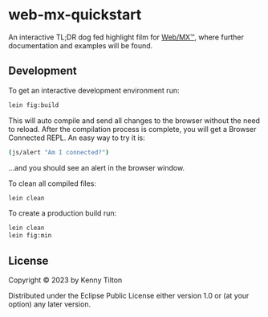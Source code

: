 # web-mx-quickstart

An interactive TL;DR dog fed highlight film for [Web/MX&trade;](https://github.com/kennytilton/web-mx#readme), where further documentation and examples will be found.

## Development

To get an interactive development environment run:
```bash
lein fig:build
```

This will auto compile and send all changes to the browser without the
need to reload. After the compilation process is complete, you will
get a Browser Connected REPL. An easy way to try it is:
```bash
(js/alert "Am I connected?")
```
...and you should see an alert in the browser window.

To clean all compiled files:
```bash
lein clean
```
To create a production build run:
```bash
lein clean
lein fig:min
```

## License

Copyright © 2023 by Kenny Tilton

Distributed under the Eclipse Public License either version 1.0 or (at your option) any later version.
